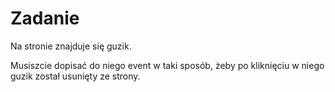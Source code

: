 # Zadanie


Na stronie znajduje się guzik.
 
Musiszcie dopisać do niego event w taki sposób, żeby po kliknięciu w niego guzik został usunięty ze strony.
